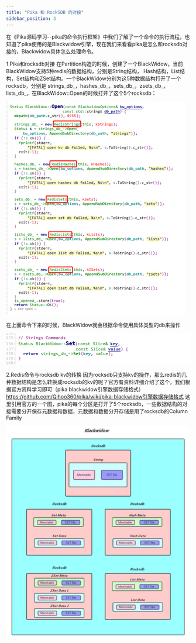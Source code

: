 ```yaml
---
title: "Pika 和 RockSDB 的对接"
sidebar_position: 3
---
```


在《Pika源码学习--pika的命令执行框架》中我们了解了一个命令的执行流程，也知道了pika使用的是Blackwidow引擎，现在我们来看看pika是怎么和rocksdb对接的，Blackwidow具体怎么处理命令。

1.Pika和rocksdb对接
在Partition构造的时候，创建了一个BlackWidow，当前BlackWidow支持5种redis的数据结构，分别是String结构， Hash结构，List结构，Set结构和ZSet结构。一个BlackWidow分别为这5种数据结构打开了一个rocksdb，分别是 strings_db_，hashes_db_，sets_db_，zsets_db_，lists_db_，在BlackWidow::Open的时候打开了这个5个rocksdb：

![alt text](image.png)

在上面命令下来的时候，BlackWidow就会根据命令使用具体类型的db来操作

![alt text](image-1.png)

2.Redis命令与rocksdb kv的转换
因为rocksdb只支持kv的操作，那么redis的几种数据结构是怎么转换成rocksdb的kv的呢？官方有资料详细介绍了这个，我们根据官方资料学习即可（pika blackwidow引擎数据存储格式）https://github.com/Qihoo360/pika/wiki/pika-blackwidow引擎数据存储格式
这里引用官方的一个图，pika的每个分区是打开了5个rocksdb，一些数据结构的对接需要分开保存元数据和数据，元数据和数据分开存储是用了rocksdb的Column Family

![alt text](image-2.png)

